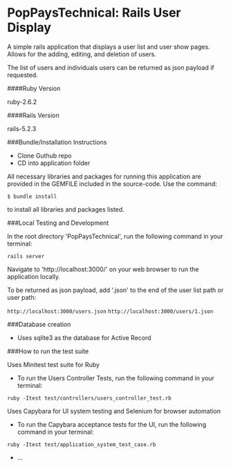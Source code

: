 # PopPaysTechnical: Rails User Display

A simple rails application that displays a user list and user show pages. Allows for the adding, editing, and deletion of users. 

The list of users and individuals users can be returned as json payload if requested.

####Ruby Version
   
ruby-2.6.2

####Rails Version

   rails-5.2.3

###Bundle/Installation Instructions

* Clone Guthub repo
* CD into application folder

All necessary libraries and packages for running this application are provided in the GEMFILE included in the source-code. Use the command:

```$ bundle install```

to install all libraries and packages listed.

###Local Testing and Development

In the root directory 'PopPaysTechnical', run the following command in your terminal:

```rails server```

Navigate to 'http://localhost:3000/' on your web browser to run the application locally.

To be returned as json payload, add '.json' to the end of the user list path or user path:

```http://localhost:3000/users.json```
```http://localhost:3000/users/1.json```

###Database creation
* Uses sqlite3 as the database for Active Record


###How to run the test suite

Uses Minitest test suite for Ruby

* To run the Users Controller Tests, run the following command in your terminal:

```ruby -Itest test/controllers/users_controller_test.rb```

Uses Capybara for UI system testing and Selenium for browser automation

* To run the Capybara acceptance tests for the UI, run the following command in your terminal:

```ruby -Itest test/application_system_test_case.rb```

* ...
